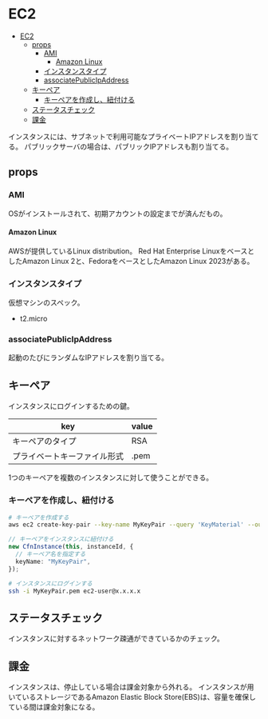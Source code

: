 # EC2

- [EC2](#ec2)
  - [props](#props)
    - [AMI](#ami)
      - [Amazon Linux](#amazon-linux)
    - [インスタンスタイプ](#インスタンスタイプ)
    - [associatePublicIpAddress](#associatepublicipaddress)
  - [キーペア](#キーペア)
    - [キーペアを作成し、紐付ける](#キーペアを作成し紐付ける)
  - [ステータスチェック](#ステータスチェック)
  - [課金](#課金)

インスタンスには、サブネットで利用可能なプライベートIPアドレスを割り当てる。
パブリックサーバの場合は、パブリックIPアドレスも割り当てる。

## props

### AMI

OSがインストールされて、初期アカウントの設定までが済んだもの。

#### Amazon Linux

AWSが提供しているLinux distribution。
Red Hat Enterprise LinuxをベースとしたAmazon Linux 2と、FedoraをベースとしたAmazon Linux 2023がある。

### インスタンスタイプ

仮想マシンのスペック。

- t2.micro

### associatePublicIpAddress

起動のたびにランダムなIPアドレスを割り当てる。

## キーペア

インスタンスにログインするための鍵。

| key                          | value |
| ---------------------------- | ----- |
| キーペアのタイプ             | RSA   |
| プライベートキーファイル形式 | .pem  |

1つのキーペアを複数のインスタンスに対して使うことができる。

### キーペアを作成し、紐付ける

```sh
# キーペアを作成する
aws ec2 create-key-pair --key-name MyKeyPair --query 'KeyMaterial' --output text > MyKeyPair.pem
```

```ts
// キーペアをインスタンスに紐付ける
new CfnInstance(this, instanceId, {
  // キーペア名を指定する
  keyName: "MyKeyPair",
});
```

```sh
# インスタンスにログインする
ssh -i MyKeyPair.pem ec2-user@x.x.x.x
```

## ステータスチェック

インスタンスに対するネットワーク疎通ができているかのチェック。

## 課金

インスタンスは、停止している場合は課金対象から外れる。
インスタンスが用いているストレージであるAmazon Elastic Block Store(EBS)は、容量を確保している間は課金対象になる。

